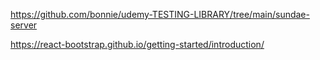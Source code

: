 https://github.com/bonnie/udemy-TESTING-LIBRARY/tree/main/sundae-server

https://react-bootstrap.github.io/getting-started/introduction/
